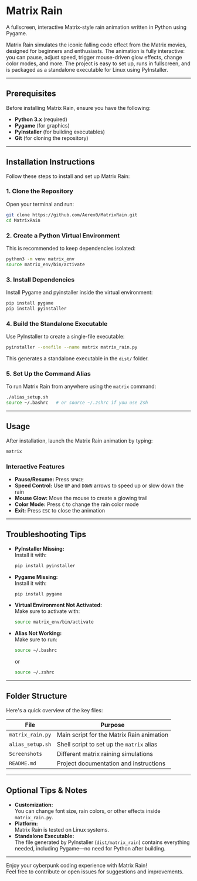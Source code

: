 # Matrix Rain

A fullscreen, interactive Matrix-style rain animation written in Python using Pygame.

Matrix Rain simulates the iconic falling code effect from the Matrix movies, designed for beginners and enthusiasts. The animation is fully interactive: you can pause, adjust speed, trigger mouse-driven glow effects, change color modes, and more. The project is easy to set up, runs in fullscreen, and is packaged as a standalone executable for Linux using PyInstaller.

---

## Prerequisites

Before installing Matrix Rain, ensure you have the following:

- **Python 3.x** (required)
- **Pygame** (for graphics)
- **PyInstaller** (for building executables)
- **Git** (for cloning the repository)

---

## Installation Instructions

Follow these steps to install and set up Matrix Rain:

### 1. Clone the Repository

Open your terminal and run:

```bash
git clone https://github.com/Aerex0/MatrixRain.git
cd MatrixRain
```

### 2. Create a Python Virtual Environment

This is recommended to keep dependencies isolated:

```bash
python3 -m venv matrix_env
source matrix_env/bin/activate
```

### 3. Install Dependencies

Install Pygame and pyinstaller inside the virtual environment:

```bash
pip install pygame
pip install pyinstaller
```

### 4. Build the Standalone Executable

Use PyInstaller to create a single-file executable:

```bash
pyinstaller --onefile --name matrix matrix_rain.py
```

This generates a standalone executable in the `dist/` folder.

### 5. Set Up the Command Alias

To run Matrix Rain from anywhere using the `matrix` command:

```bash
./alias_setup.sh
source ~/.bashrc   # or source ~/.zshrc if you use Zsh
```

---

## Usage

After installation, launch the Matrix Rain animation by typing:

```bash
matrix
```

### Interactive Features

- **Pause/Resume:** Press `SPACE`
- **Speed Control:** Use `UP` and `DOWN` arrows to speed up or slow down the rain
- **Mouse Glow:** Move the mouse to create a glowing trail
- **Color Mode:** Press `C` to change the rain color mode
- **Exit:** Press `ESC` to close the animation

---

## Troubleshooting Tips

- **PyInstaller Missing:**  
  Install it with:
  ```bash
  pip install pyinstaller
  ```
- **Pygame Missing:**  
  Install it with:
  ```bash
  pip install pygame
  ```
- **Virtual Environment Not Activated:**  
  Make sure to activate with:
  ```bash
  source matrix_env/bin/activate
  ```
- **Alias Not Working:**  
  Make sure to run:
  ```bash
  source ~/.bashrc
  ```
  or
  ```bash
  source ~/.zshrc
  ```

---

## Folder Structure

Here's a quick overview of the key files:

| File               | Purpose                                   |
|--------------------|-------------------------------------------|
| `matrix_rain.py`   | Main script for the Matrix Rain animation |
| `alias_setup.sh`   | Shell script to set up the `matrix` alias |
| `Screenshots`      | Different matrix raining simulations      |
| `README.md`        | Project documentation and instructions    |

---

## Optional Tips & Notes

- **Customization:**  
  You can change font size, rain colors, or other effects inside `matrix_rain.py`.
- **Platform:**  
  Matrix Rain is tested on Linux systems.
- **Standalone Executable:**  
  The file generated by PyInstaller (`dist/matrix_rain`) contains everything needed, including Pygame—no need for Python after building.

---

Enjoy your cyberpunk coding experience with Matrix Rain!  
Feel free to contribute or open issues for suggestions and improvements.
